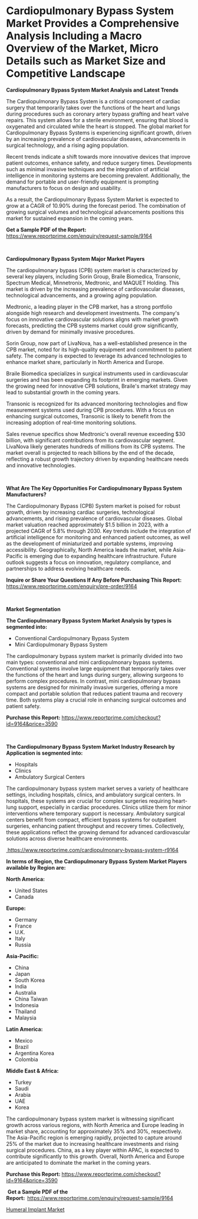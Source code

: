 <p><h1>Cardiopulmonary Bypass System Market Provides a Comprehensive Analysis Including a Macro Overview of the Market, Micro Details such as Market Size and Competitive Landscape</h1></p><p><strong>Cardiopulmonary Bypass System Market Analysis and Latest Trends</strong></p>
<p><p>The Cardiopulmonary Bypass System is a critical component of cardiac surgery that temporarily takes over the functions of the heart and lungs during procedures such as coronary artery bypass grafting and heart valve repairs. This system allows for a sterile environment, ensuring that blood is oxygenated and circulated while the heart is stopped. The global market for Cardiopulmonary Bypass Systems is experiencing significant growth, driven by an increasing prevalence of cardiovascular diseases, advancements in surgical technology, and a rising aging population. </p><p>Recent trends indicate a shift towards more innovative devices that improve patient outcomes, enhance safety, and reduce surgery times. Developments such as minimal invasive techniques and the integration of artificial intelligence in monitoring systems are becoming prevalent. Additionally, the demand for portable and user-friendly equipment is prompting manufacturers to focus on design and usability. </p><p>As a result, the Cardiopulmonary Bypass System Market is expected to grow at a CAGR of 10.90% during the forecast period. The combination of growing surgical volumes and technological advancements positions this market for sustained expansion in the coming years.</p></p>
<p><strong>Get a Sample PDF of the Report:&nbsp;</strong> <a href="https://www.reportprime.com/enquiry/request-sample/9164?utm_campaign=2255&utm_medium=2&utm_source=Github&utm_content=ia&utm_term=20032025&utm_id=cardiopulmonary-bypass-system">https://www.reportprime.com/enquiry/request-sample/9164</a></p>
<p>&nbsp;</p>
<p><strong>Cardiopulmonary Bypass System Major Market Players</strong></p>
<p><p>The cardiopulmonary bypass (CPB) system market is characterized by several key players, including Sorin Group, Braile Biomedica, Transonic, Spectrum Medical, Minnetronix, Medtronic, and MAQUET Holding. This market is driven by the increasing prevalence of cardiovascular diseases, technological advancements, and a growing aging population.</p><p>Medtronic, a leading player in the CPB market, has a strong portfolio alongside high research and development investments. The company's focus on innovative cardiovascular solutions aligns with market growth forecasts, predicting the CPB systems market could grow significantly, driven by demand for minimally invasive procedures.</p><p>Sorin Group, now part of LivaNova, has a well-established presence in the CPB market, noted for its high-quality equipment and commitment to patient safety. The company is expected to leverage its advanced technologies to enhance market share, particularly in North America and Europe.</p><p>Braile Biomedica specializes in surgical instruments used in cardiovascular surgeries and has been expanding its footprint in emerging markets. Given the growing need for innovative CPB solutions, Braile's market strategy may lead to substantial growth in the coming years.</p><p>Transonic is recognized for its advanced monitoring technologies and flow measurement systems used during CPB procedures. With a focus on enhancing surgical outcomes, Transonic is likely to benefit from the increasing adoption of real-time monitoring solutions.</p><p>Sales revenue specifics show Medtronic's overall revenue exceeding $30 billion, with significant contributions from its cardiovascular segment. LivaNova likely generates hundreds of millions from its CPB systems. The market overall is projected to reach billions by the end of the decade, reflecting a robust growth trajectory driven by expanding healthcare needs and innovative technologies.</p></p>
<p>&nbsp;</p>
<p><strong>What Are The Key Opportunities For Cardiopulmonary Bypass System Manufacturers?</strong></p>
<p><p>The Cardiopulmonary Bypass (CPB) System market is poised for robust growth, driven by increasing cardiac surgeries, technological advancements, and rising prevalence of cardiovascular diseases. Global market valuation reached approximately $1.5 billion in 2023, with a projected CAGR of 5.8% through 2030. Key trends include the integration of artificial intelligence for monitoring and enhanced patient outcomes, as well as the development of miniaturized and portable systems, improving accessibility. Geographically, North America leads the market, while Asia-Pacific is emerging due to expanding healthcare infrastructure. Future outlook suggests a focus on innovation, regulatory compliance, and partnerships to address evolving healthcare needs.</p></p>
<p><strong>Inquire or Share Your Questions If Any Before Purchasing This Report:</strong> <a href="https://www.reportprime.com/enquiry/pre-order/9164?utm_campaign=2255&utm_medium=2&utm_source=Github&utm_content=ia&utm_term=20032025&utm_id=cardiopulmonary-bypass-system">https://www.reportprime.com/enquiry/pre-order/9164</a></p>
<p>&nbsp;</p>
<p><strong>Market Segmentation</strong></p>
<p><strong>The Cardiopulmonary Bypass System Market Analysis by types is segmented into:</strong></p>
<p><ul><li>Conventional Cardiopulmonary Bypass System</li><li>Mini Cardiopulmonary Bypass System</li></ul></p>
<p><p>The cardiopulmonary bypass system market is primarily divided into two main types: conventional and mini cardiopulmonary bypass systems. Conventional systems involve large equipment that temporarily takes over the functions of the heart and lungs during surgery, allowing surgeons to perform complex procedures. In contrast, mini cardiopulmonary bypass systems are designed for minimally invasive surgeries, offering a more compact and portable solution that reduces patient trauma and recovery time. Both systems play a crucial role in enhancing surgical outcomes and patient safety.</p></p>
<p><strong>Purchase this Report:&nbsp;</strong><a href="https://www.reportprime.com/checkout?id=9164&price=3590&utm_campaign=2255&utm_medium=2&utm_source=Github&utm_content=ia&utm_term=20032025&utm_id=cardiopulmonary-bypass-system">https://www.reportprime.com/checkout?id=9164&price=3590</a></p>
<p>&nbsp;</p>
<p><strong>The Cardiopulmonary Bypass System Market Industry Research by Application is segmented into:</strong></p>
<p><ul><li>Hospitals</li><li>Clinics</li><li>Ambulatory Surgical Centers</li></ul></p>
<p><p>The cardiopulmonary bypass system market serves a variety of healthcare settings, including hospitals, clinics, and ambulatory surgical centers. In hospitals, these systems are crucial for complex surgeries requiring heart-lung support, especially in cardiac procedures. Clinics utilize them for minor interventions where temporary support is necessary. Ambulatory surgical centers benefit from compact, efficient bypass systems for outpatient surgeries, enhancing patient throughput and recovery times. Collectively, these applications reflect the growing demand for advanced cardiovascular solutions across diverse healthcare environments.</p></p>
<p><a href="https://www.reportprime.com/cardiopulmonary-bypass-system-r9164?utm_campaign=2255&utm_medium=2&utm_source=Github&utm_content=ia&utm_term=20032025&utm_id=cardiopulmonary-bypass-system">&nbsp;https://www.reportprime.com/cardiopulmonary-bypass-system-r9164</a></p>
<p><strong>In terms of Region, the Cardiopulmonary Bypass System Market Players available by Region are:</strong></p>
<p>
    <p> <strong> North America: </strong>
        <ul>
            <li>United States</li>
            <li>Canada</li>
        </ul>
        </p> 
    <p> <strong> Europe: </strong>
        <ul>
            <li>Germany</li>
            <li>France</li>
            <li>U.K.</li>
            <li>Italy</li>
            <li>Russia</li>
        </ul>
        </p> 
    <p> <strong> Asia-Pacific: </strong>
        <ul>
            <li>China</li>
            <li>Japan</li>
            <li>South Korea</li>
            <li>India</li>
            <li>Australia</li>
            <li>China Taiwan</li>
            <li>Indonesia</li>
            <li>Thailand</li>
            <li>Malaysia</li>
        </ul>
        </p> 
    <p> <strong> Latin America: </strong>
        <ul>
            <li>Mexico</li>
            <li>Brazil</li>
            <li>Argentina Korea</li>
            <li>Colombia</li>
        </ul>
        </p> 
    <p> <strong> Middle East & Africa: </strong>
        <ul>
            <li>Turkey</li>
            <li>Saudi</li>
            <li>Arabia</li>
            <li>UAE</li>
            <li>Korea</li>
        </ul>
    </p>
    </p>
<p><p>The cardiopulmonary bypass system market is witnessing significant growth across various regions, with North America and Europe leading in market share, accounting for approximately 35% and 30%, respectively. The Asia-Pacific region is emerging rapidly, projected to capture around 25% of the market due to increasing healthcare investments and rising surgical procedures. China, as a key player within APAC, is expected to contribute significantly to this growth. Overall, North America and Europe are anticipated to dominate the market in the coming years.</p></p>
<p><strong>Purchase this Report: </strong><a href="https://www.reportprime.com/checkout?id=9164&price=3590&utm_campaign=2255&utm_medium=2&utm_source=Github&utm_content=ia&utm_term=20032025&utm_id=cardiopulmonary-bypass-system">https://www.reportprime.com/checkout?id=9164&price=3590</a></p>
<p>&nbsp;<strong>Get a Sample PDF of the Report:&nbsp;&nbsp;</strong><a href="https://www.reportprime.com/enquiry/request-sample/9164?utm_campaign=2255&utm_medium=2&utm_source=Github&utm_content=ia&utm_term=20032025&utm_id=cardiopulmonary-bypass-system">https://www.reportprime.com/enquiry/request-sample/9164</a></p>
<p><strong></strong></p>
<p><p><a href="https://github.com/sca704osol/Market-Research-Report-List-1/blob/main/humeral-implant-market.md?utm_campaign=2255&utm_medium=2&utm_source=Github&utm_content=ia&utm_term=20032025&utm_id=cardiopulmonary-bypass-system">Humeral Implant Market</a></p></p>